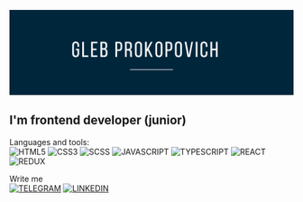 ![Header](https://github.com/GlebProkopovich/glebprokopovich/blob/main/assets/githubBannerProkopovich.png)

## I'm frontend developer (junior)

Languages and tools:
<br/>
![HTML5](https://img.shields.io/badge/HTML5-9CFFFA)
![CSS3](https://img.shields.io/badge/CSS3-ACF39D)
![SCSS](https://img.shields.io/badge/SCSS-B0C592)
![JAVASCRIPT](https://img.shields.io/badge/JAVASCRIPT-A97C73)
![TYPESCRIPT](https://img.shields.io/badge/TYPESCRIPT-B7B5E4)
![REACT](https://img.shields.io/badge/REACT-CFCCD6)
![REDUX](https://img.shields.io/badge/REDUX-BBC2E2)



Write me
<br/>
[![TELEGRAM](https://img.shields.io/badge/TELEGRAM-8B95C9)](https://t.me/glebprokopovich)
[![LINKEDIN](https://img.shields.io/badge/LINKEDIN-ACD7EC)](https://www.linkedin.com/in/gprokopovich/)

